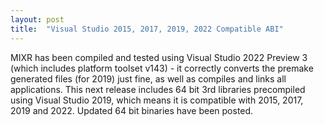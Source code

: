 ```yaml
---
layout: post
title:  "Visual Studio 2015, 2017, 2019, 2022 Compatible ABI"
---
```

MIXR has been compiled and tested using Visual Studio 2022 Preview 3 (which includes platform toolset v143) - it correctly converts the premake generated files (for 2019) just fine, as well as compiles and links all applications.  This next release includes 64 bit 3rd libraries precompiled using Visual Studio 2019, which means it is compatible with 2015, 2017, 2019 and 2022. Updated 64 bit binaries have been posted.

